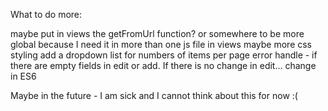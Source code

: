 What to do more:

maybe put in views the getFromUrl function? or somewhere to be more global because I need it in more than one js file in views 
maybe more css styling
add a dropdown list for numbers of items per page
error handle - if there are empty fields in edit or add. If there is no change in edit...
change in ES6

Maybe in the future - I am sick and I cannot think about this for now :(
